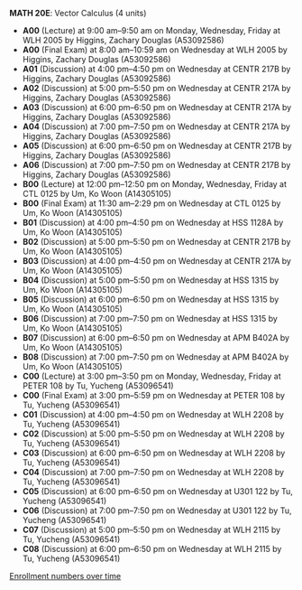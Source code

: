 **MATH 20E**: Vector Calculus (4 units)

- **A00** (Lecture) at 9:00 am–9:50 am on Monday, Wednesday, Friday at WLH 2005 by Higgins, Zachary Douglas (A53092586)
- **A00** (Final Exam) at 8:00 am–10:59 am on Wednesday at WLH 2005 by Higgins, Zachary Douglas (A53092586)
- **A01** (Discussion) at 4:00 pm–4:50 pm on Wednesday at CENTR 217B by Higgins, Zachary Douglas (A53092586)
- **A02** (Discussion) at 5:00 pm–5:50 pm on Wednesday at CENTR 217A by Higgins, Zachary Douglas (A53092586)
- **A03** (Discussion) at 6:00 pm–6:50 pm on Wednesday at CENTR 217A by Higgins, Zachary Douglas (A53092586)
- **A04** (Discussion) at 7:00 pm–7:50 pm on Wednesday at CENTR 217A by Higgins, Zachary Douglas (A53092586)
- **A05** (Discussion) at 6:00 pm–6:50 pm on Wednesday at CENTR 217B by Higgins, Zachary Douglas (A53092586)
- **A06** (Discussion) at 7:00 pm–7:50 pm on Wednesday at CENTR 217B by Higgins, Zachary Douglas (A53092586)
- **B00** (Lecture) at 12:00 pm–12:50 pm on Monday, Wednesday, Friday at CTL 0125 by Um, Ko Woon (A14305105)
- **B00** (Final Exam) at 11:30 am–2:29 pm on Wednesday at CTL 0125 by Um, Ko Woon (A14305105)
- **B01** (Discussion) at 4:00 pm–4:50 pm on Wednesday at HSS 1128A by Um, Ko Woon (A14305105)
- **B02** (Discussion) at 5:00 pm–5:50 pm on Wednesday at CENTR 217B by Um, Ko Woon (A14305105)
- **B03** (Discussion) at 4:00 pm–4:50 pm on Wednesday at CENTR 217A by Um, Ko Woon (A14305105)
- **B04** (Discussion) at 5:00 pm–5:50 pm on Wednesday at HSS 1315 by Um, Ko Woon (A14305105)
- **B05** (Discussion) at 6:00 pm–6:50 pm on Wednesday at HSS 1315 by Um, Ko Woon (A14305105)
- **B06** (Discussion) at 7:00 pm–7:50 pm on Wednesday at HSS 1315 by Um, Ko Woon (A14305105)
- **B07** (Discussion) at 6:00 pm–6:50 pm on Wednesday at APM B402A by Um, Ko Woon (A14305105)
- **B08** (Discussion) at 7:00 pm–7:50 pm on Wednesday at APM B402A by Um, Ko Woon (A14305105)
- **C00** (Lecture) at 3:00 pm–3:50 pm on Monday, Wednesday, Friday at PETER 108 by Tu, Yucheng (A53096541)
- **C00** (Final Exam) at 3:00 pm–5:59 pm on Wednesday at PETER 108 by Tu, Yucheng (A53096541)
- **C01** (Discussion) at 4:00 pm–4:50 pm on Wednesday at WLH 2208 by Tu, Yucheng (A53096541)
- **C02** (Discussion) at 5:00 pm–5:50 pm on Wednesday at WLH 2208 by Tu, Yucheng (A53096541)
- **C03** (Discussion) at 6:00 pm–6:50 pm on Wednesday at WLH 2208 by Tu, Yucheng (A53096541)
- **C04** (Discussion) at 7:00 pm–7:50 pm on Wednesday at WLH 2208 by Tu, Yucheng (A53096541)
- **C05** (Discussion) at 6:00 pm–6:50 pm on Wednesday at U301 122 by Tu, Yucheng (A53096541)
- **C06** (Discussion) at 7:00 pm–7:50 pm on Wednesday at U301 122 by Tu, Yucheng (A53096541)
- **C07** (Discussion) at 5:00 pm–5:50 pm on Wednesday at WLH 2115 by Tu, Yucheng (A53096541)
- **C08** (Discussion) at 6:00 pm–6:50 pm on Wednesday at WLH 2115 by Tu, Yucheng (A53096541)

[Enrollment numbers over time](./MATH20E.tsv)
